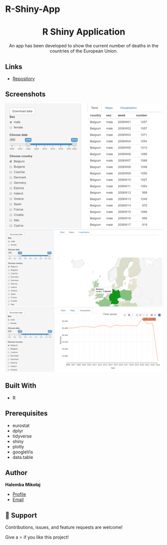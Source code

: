 # R-Shiny-App
<h1 align="center">R Shiny Application</h1>

<p align="center"> An app has been developed to show the current number of deaths in the countries of the European Union.</p>

## Links

- [Repository](https://github.com/mikolaj-halemba/R-Shiny-App "<R Shiny App> Repository")

## Screenshots

![Table](https://github.com/mikolaj-halemba/R-Shiny-App/blob/main/images/Table.png)
![Maps](https://github.com/mikolaj-halemba/R-Shiny-App/blob/main/images/Maps.png)
![Visualization](https://github.com/mikolaj-halemba/R-Shiny-App/blob/main/images/Visualizations.png)

## Built With

- R

## Prerequisites
- eurostat
- dplyr
- tidyverse
- shiny
- plotly
- googleVis
- data.table



## Author

**Halemba Mikołaj**


- [Profile](https://github.com/mikolaj-halemba "Halemba Mikołaj")
- [Email](mailto:mikolaj.halemba96@gmail.com?subject=Hi "Hi!")


## 🤝 Support

Contributions, issues, and feature requests are welcome!

Give a ⭐️ if you like this project!


